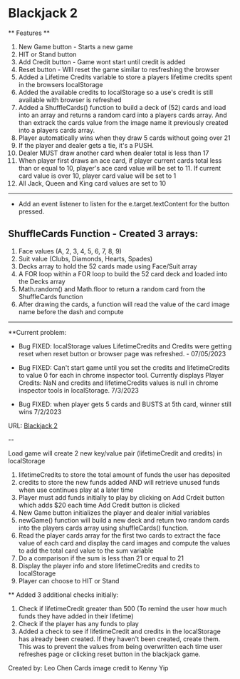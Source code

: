 # Blackjack 2 
** Features **

1. New Game button - Starts a new game
2. HIT or Stand button
3. Add Credit button - Game wont start until credit is added
4. Reset button - WIll reset the game similar to resfreshing the browser
5. Added a Lifetime Credits variable to store a players lifetime credits spent in the browsers localStorage
6. Added the available credits to localStorage so a use's credit is still available with browser is refreshed
7. Added a ShuffleCards() function to build a deck of (52) cards and load into an array and returns a random card into a players cards array. And than extrack the cards value from the image name it previously created into a players cards array.
8. Player automatically wins when they draw 5 cards without going over 21
9. If the player and dealer gets a tie, it's a PUSH.
10. Dealer MUST draw another card when dealer total is less than 17
11. When player first draws an ace card, if player current cards total less than or equal to 10, player's ace card value will be set to 11. If current card value is over 10, player card value will be set to 1
12. All Jack, Queen and King card values are set to 10

---

- Add an event listener to listen for the e.target.textContent for the button pressed.

## ShuffleCards Function - Created 3 arrays:

1. Face values (A, 2, 3, 4, 5, 6, 7, 8, 9)
2. Suit value (Clubs, Diamonds, Hearts, Spades)
3. Decks array to hold the 52 cards made using Face/Suit array
4. A FOR loop within a FOR loop to build the 52 card deck and loaded into the Decks array
5. Math.random() and Math.floor to return a random card from the ShuffleCards function
6. After drawing the cards, a function will read the value of the card image name before the dash and compute

---

**Current problem:

- Bug FIXED: localStorage values LifetimeCredits and Credits were getting reset when reset button or browser page was refreshed. - 07/05/2023 

- Bug FIXED: Can't start game until you set the credits and lifetimeCredits to value 0 for each in chrome inspector tool.  Currently displays Player Credits: NaN and credits and lifetimeCredits values is null in chrome inspector tools in localStorage. 7/3/2023

- Bug FIXED: when player gets 5 cards and BUSTS at 5th card, winner still wins 7/2/2023

URL: [Blackjack 2](https://fabulous-rugelach-81c20d.netlify.app)

--

Load game will create 2 new key/value pair (lifetimeCredit and credits) in localStorage
1. lifetimeCredits to store the total amount of funds the user has deposited
2. credits to store the new funds added AND will retrieve unused funds when use continues play at a later time
3. Player must add funds initially to play by clicking on Add Crdeit button which adds $20 each time Add Credit button is clicked
4. New Game button initializes the player and dealer initial variables
5. newGame() function will build a new deck and return two random cards into the players cards array using shuffleCards() function.
6. Read the player cards array for the first two cards to extract the face value of each card and display the card images and compute the values to add the total card value to the sum variable
7. Do a comparison if the sum is less than 21 or equal to 21
8. Display the player info and store lifetimeCredits and credits to localStorage
9. Player can choose to HIT or Stand

** Added 3 additional checks initially:

1. Check if lifetimeCredit greater than 500 (To remind the user how much funds they have added in their lifetime)
2. Check if the player has any funds to play
3. Added a check to see if lifetimeCredit and credits in the localStorage has already been created. If they haven't been created, create them. This was to prevent the values from being overwritten each time user refreshes page or clicking reset button in the blackjack game.


Created by: Leo Chen
Cards image credit to Kenny Yip

